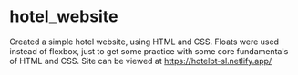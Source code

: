 # hotel_website
Created a simple hotel website, using HTML and CSS.  Floats were used instead of flexbox, just to get some practice with some core fundamentals of HTML and CSS.
Site can be viewed at https://hotelbt-sl.netlify.app/
